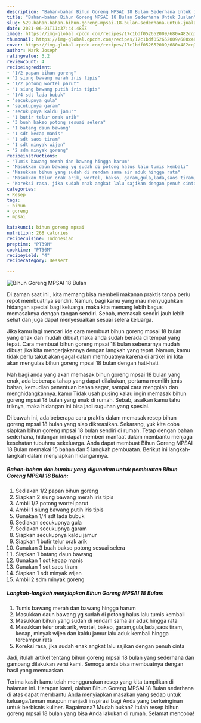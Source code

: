 ```yaml
---
description: "Bahan-bahan Bihun Goreng MPSAI 18 Bulan Sederhana Untuk Jualan"
title: "Bahan-bahan Bihun Goreng MPSAI 18 Bulan Sederhana Untuk Jualan"
slug: 529-bahan-bahan-bihun-goreng-mpsai-18-bulan-sederhana-untuk-jualan
date: 2021-06-21T11:37:44.489Z
image: https://img-global.cpcdn.com/recipes/17c1bdf052652009/680x482cq70/bihun-goreng-mpsai-18-bulan-foto-resep-utama.jpg
thumbnail: https://img-global.cpcdn.com/recipes/17c1bdf052652009/680x482cq70/bihun-goreng-mpsai-18-bulan-foto-resep-utama.jpg
cover: https://img-global.cpcdn.com/recipes/17c1bdf052652009/680x482cq70/bihun-goreng-mpsai-18-bulan-foto-resep-utama.jpg
author: Mark Joseph
ratingvalue: 3.2
reviewcount: 4
recipeingredient:
- "1/2 papan bihun goreng"
- "2 siung bawang merah iris tipis"
- "1/2 potong wortel parut"
- "1 siung bawang putih iris tipis"
- "1/4 sdt lada bubuk"
- "secukupnya gula"
- "secukupnya garam"
- "secukupnya kaldu jamur"
- "1 butir telur orak arik"
- "3 buah bakso potong sesuai selera"
- "1 batang daun bawang"
- "1 sdt kecap manis"
- "1 sdt saos tiram"
- "1 sdt minyak wijen"
- "2 sdm minyak goreng"
recipeinstructions:
- "Tumis bawang merah dan bawang hingga harum"
- "Masukkan daun bawang yg sudah di potong halus lalu tumis kembali"
- "Masukkan bihun yang sudah di rendam sama air aduk hingga rata"
- "Masukkan telur orak arik, wortel, bakso, garam,gula,lada,saos tiram, kecap, minyak wijen dan kaldu jamur lalu aduk kembali hingga tercampur rata"
- "Koreksi rasa, jika sudah enak angkat lalu sajikan dengan penuh cinta"
categories:
- Resep
tags:
- bihun
- goreng
- mpsai

katakunci: bihun goreng mpsai 
nutrition: 268 calories
recipecuisine: Indonesian
preptime: "PT39M"
cooktime: "PT36M"
recipeyield: "4"
recipecategory: Dessert

---
```



![Bihun Goreng MPSAI 18 Bulan](https://img-global.cpcdn.com/recipes/17c1bdf052652009/680x482cq70/bihun-goreng-mpsai-18-bulan-foto-resep-utama.jpg)

Di zaman  saat ini , kita memang bisa membeli makanan praktis tanpa perlu repot membuatnya sendiri. Namun, bagi kamu yang mau menyuguhkan hidangan special bagi keluarga, maka kita memang lebih bagus memasaknya dengan tangan sendiri. Sebab, memasak sendiri jauh lebih sehat dan juga dapat menyesuaikan sesuai selera keluarga.

Jika kamu lagi mencari ide cara membuat bihun goreng mpsai 18 bulan yang enak dan mudah dibuat,maka anda sudah berada di tempat yang tepat. Cara membuat bihun goreng mpsai 18 bulan  sebenarnya mudah dibuat jika kita mengerjakannya dengan langkah yang tepat. Namun, kamu tidak perlu takut akan gagal dalam membuatnya 
karena di artikel ini kita akan mengulas bihun goreng mpsai 18 bulan dengan hati-hati.  



Nah bagi anda yang akan memasak bihun goreng mpsai 18 bulan yang enak, ada beberapa tahap yang dapat dilakukan, pertama memilih jenis bahan, kemudian penentuan bahan segar, sampai cara mengolah dan menghidangkannya. kamu Tidak usah pusing kalau ingin memasak bihun goreng mpsai 18 bulan yang enak di rumah. Sebab, asalkan kamu  tahu triknya, maka hidangan ini bisa jadi suguhan yang spesial.

Di bawah ini, ada beberapa cara praktis  dalam memasak resep bihun goreng mpsai 18 bulan yang siap dikreasikan. Sekarang, yuk kita coba siapkan bihun goreng mpsai 18 bulan sendiri di rumah. Tetap dengan bahan sederhana, hidangan ini dapat memberi manfaat dalam membantu menjaga kesehatan tubuhmu sekeluarga. Anda dapat membuat Bihun Goreng MPSAI 18 Bulan memakai 15 bahan dan 5 langkah pembuatan. Berikut ini langkah-langkah dalam menyiapkan hidangannya.

<!--inarticleads1-->

##### Bahan-bahan dan bumbu yang digunakan untuk pembuatan Bihun Goreng MPSAI 18 Bulan:

1. Sediakan 1/2 papan bihun goreng
1. Siapkan 2 siung bawang merah iris tipis
1. Ambil 1/2 potong wortel parut
1. Ambil 1 siung bawang putih iris tipis
1. Gunakan 1/4 sdt lada bubuk
1. Sediakan secukupnya gula
1. Sediakan secukupnya garam
1. Siapkan secukupnya kaldu jamur
1. Siapkan 1 butir telur orak arik
1. Gunakan 3 buah bakso potong sesuai selera
1. Siapkan 1 batang daun bawang
1. Gunakan 1 sdt kecap manis
1. Gunakan 1 sdt saos tiram
1. Siapkan 1 sdt minyak wijen
1. Ambil 2 sdm minyak goreng




<!--inarticleads2-->

##### Langkah-langkah menyiapkan Bihun Goreng MPSAI 18 Bulan:

1. Tumis bawang merah dan bawang hingga harum
1. Masukkan daun bawang yg sudah di potong halus lalu tumis kembali
1. Masukkan bihun yang sudah di rendam sama air aduk hingga rata
1. Masukkan telur orak arik, wortel, bakso, garam,gula,lada,saos tiram, kecap, minyak wijen dan kaldu jamur lalu aduk kembali hingga tercampur rata
1. Koreksi rasa, jika sudah enak angkat lalu sajikan dengan penuh cinta




Jadi, itulah artikel tentang  bihun goreng mpsai 18 bulan  yang sederhana dan gampang dilakukan versi kami. Semoga anda bisa membuatnya dengan hasil yang memuaskan. 

Terima kasih kamu telah menggunakan resep yang kita tampilkan di halaman ini. Harapan kami, olahan  Bihun Goreng MPSAI 18 Bulan sederhana di atas dapat membantu Anda menyiapkan masakan yang sedap untuk keluarga/teman maupun menjadi inspirasi bagi Anda yang berkeinginan untuk berbisnis kuliner. Bagaimana? Mudah bukan? Itulah resep bihun goreng mpsai 18 bulan yang bisa Anda lakukan di rumah. Selamat mencoba!

